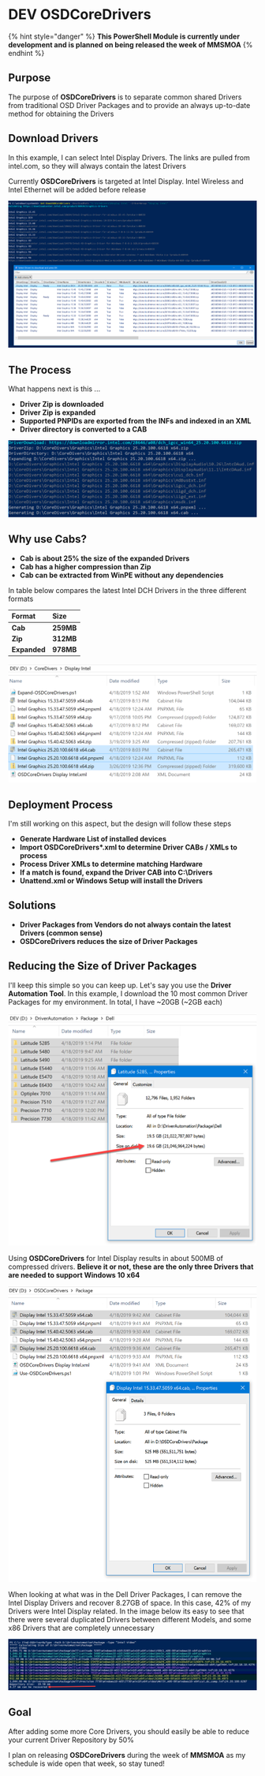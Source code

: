 # DEV OSDCoreDrivers

{% hint style="danger" %}
**This PowerShell Module is currently under development and is planned on being released the week of MMSMOA**
{% endhint %}

## Purpose

The purpose of **OSDCoreDrivers** is to separate common shared Drivers from traditional OSD Driver Packages and to provide an always up-to-date method for obtaining the Drivers

## Download Drivers

In this example, I can select Intel Display Drivers.  The links are pulled from intel.com, so they will always contain the latest Drivers

Currently **OSDCoreDrivers** is targeted at Intel Display.  Intel Wireless and Intel Ethernet will be added before release

![](.gitbook/assets/image%20%2860%29.png)

## The Process

What happens next is this ...

* **Driver Zip is downloaded**
* **Driver Zip is expanded**
* **Supported PNPIDs are exported from the INFs and indexed in an XML**
* **Driver directory is converted to a CAB**

![](.gitbook/assets/image%20%28321%29.png)

## Why use Cabs?

* **Cab is about 25% the size of the expanded Drivers**
* **Cab has a higher compression than Zip**
* **Cab can be extracted from WinPE without any dependencies**

In table below compares the latest Intel DCH Drivers in the three different formats

| **Format** | **Size** |
| :--- | :--- |
| **Cab** | **259MB** |
| **Zip** | **312MB** |
| **Expanded** | **978MB** |

![](.gitbook/assets/image%20%28351%29.png)

## Deployment Process

I'm still working on this aspect, but the design will follow these steps

* **Generate Hardware List of installed devices**
* **Import OSDCoreDrivers\*.xml to determine Driver CABs / XMLs to process**
* **Process Driver XMLs to determine matching Hardware**
* **If a match is found, expand the Driver CAB into C:\Drivers**
* **Unattend.xml or Windows Setup will install the Drivers**

## Solutions

* **Driver Packages from Vendors do not always contain the latest Drivers \(common sense\)**
* **OSDCoreDrivers reduces the size of Driver Packages**

## Reducing the Size of Driver Packages

I'll keep this simple so you can keep up.  Let's say you use the **Driver Automation Tool**.  In this example, I download the 10 most common Driver Packages for my environment.  In total, I have ~20GB \(~2GB each\)

![](.gitbook/assets/image%20%28171%29.png)

Using **OSDCoreDrivers** for Intel Display results in about 500MB of compressed drivers.  **Believe it or not, these are the only three Drivers that are needed to support Windows 10 x64**

![](.gitbook/assets/image%20%28137%29.png)

When looking at what was in the Dell Driver Packages, I can remove the Intel Display Drivers and recover 8.27GB of space.  In this case, 42% of my Drivers were Intel Display related.  In the image below its easy to see that there were several duplicated Drivers between different Models, and some x86 Drivers that are completely unnecessary

![](.gitbook/assets/image%20%28207%29.png)

## Goal

After adding some more Core Drivers, you should easily be able to reduce your current Driver Repository by 50%

I plan on releasing **OSDCoreDrivers** during the week of **MMSMOA** as my schedule is wide open that week, so stay tuned!

